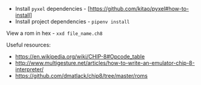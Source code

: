 * Install `pyxel` dependencies - [https://github.com/kitao/pyxel#how-to-install]
* Install project dependencies - `pipenv install`

View a rom in hex - `xxd file_name.ch8`


Useful resources:
* https://en.wikipedia.org/wiki/CHIP-8#Opcode_table
* http://www.multigesture.net/articles/how-to-write-an-emulator-chip-8-interpreter/
* https://github.com/dmatlack/chip8/tree/master/roms
